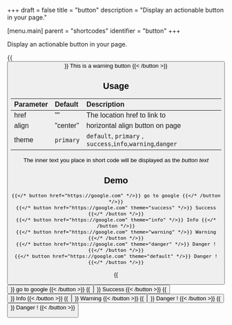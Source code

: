 +++
draft = false
title = "button"
description = "Display an actionable button in your page."

[menu.main]
parent = "shortcodes"
identifier = "button"
+++

Display an actionable button in your page.

{{<button align="center" href="#" theme="warning" >}} This is a warning button {{< /button >}}

## Usage

| Parameter | Default | Description |
|:--|:--|:--|
| href | "" | The location href to link to |
| align | "center" | horizontal align button on page |
| theme | `primary` | `default`, `primary` , `success`,`info`,`warning`,`danger` |

The inner text you place in short code will be displayed as the _button text_

## Demo

    {{</* button href="https://google.com" */>}} go to google {{</* /button */>}}
    {{</* button href="https://google.com" theme="success" */>}} Success {{</* /button */>}}
    {{</* button href="https://google.com" theme="info" */>}} Info {{</* /button */>}}
    {{</* button href="https://google.com" theme="warning" */>}} Warning {{</* /button */>}}
    {{</* button href="https://google.com" theme="danger" */>}} Danger ! {{</* /button */>}}
    {{</* button href="https://google.com" theme="default" */>}} Danger ! {{</* /button */>}}

{{<button href="https://google.com" >}} go to google {{< /button >}}
{{<button href="https://google.com" theme="success">}} Success {{< /button >}}
{{<button href="https://google.com" theme="info">}} Info {{< /button >}}
{{<button href="https://google.com" theme="warning">}} Warning {{< /button >}}
{{<button href="https://google.com" theme="danger">}} Danger ! {{< /button >}}
{{<button href="https://google.com" theme="default">}} Danger ! {{< /button >}}
